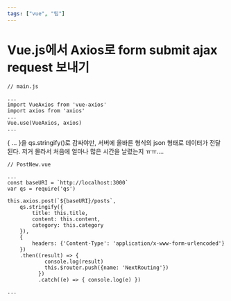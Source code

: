 ```yaml
---
tags: ["vue", "팁"]
---
```

# Vue.js에서 Axios로 form submit ajax request 보내기

```
// main.js

...
import VueAxios from 'vue-axios'
import axios from 'axios'
...
Vue.use(VueAxios, axios)
...
```

{ ... }을 qs.stringify()로 감싸야만, 서버에 올바른 형식의 json 형태로 데이터가 전달된다. 저거 몰라서 처음에 얼마나 많은 시간을 날렸는지 ㅠㅠ....

```
// PostNew.vue

...
const baseURI = `http://localhost:3000`
var qs = require('qs')

this.axios.post(`${baseURI}/posts`,
    qs.stringify({
        title: this.title,
        content: this.content,
        category: this.category
    }),
    {
        headers: {'Content-Type': 'application/x-www-form-urlencoded'}
    })
    .then((result) => {
            console.log(result)
            this.$router.push({name: 'NextRouting'})
          })
          .catch((e) => { console.log(e) })

...

```

<TagLinks />
